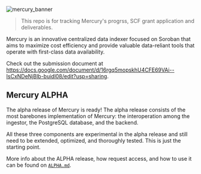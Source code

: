 ![mercury_banner](https://github.com/xycloo/mercury-scf18/assets/70587974/8885d3a2-2751-4ad9-8453-f7678d103434)

> This repo is for tracking Mercury's progrss, SCF grant application and deliverables.

Mercury is an innovative centralized data indexer focused on Soroban that aims to maximize cost efficiency and provide valuable data-reliant tools that operate with first-class data availability. 

Check out the submission document at https://docs.google.com/document/d/16rgq5mopskhU4CFE69VAi--IsCxNDeNjBlb-buidl08/edit?usp=sharing.


## Mercury ALPHA

The alpha release of Mercury is ready! The alpha release consists of the most barebones implementation of Mercury: the interoperation among the ingestor, the PostgreSQL database, and the backend.

All these three components are experimental in the alpha release and still need to be extended, optimized, and thoroughly tested. This is just the starting point.

More info about the ALPHA release, how request access, and how to use it can be found on [`ALPHA.md`](./ALPHA.md). 
